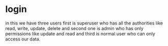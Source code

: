 # login
in this we have three users first is superuser who has all the authorities like read, write, update, delete and second one is admin who has only permissions like update and read and third is normal user who can only access our data.
